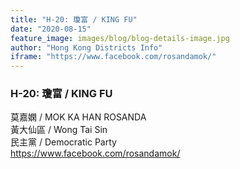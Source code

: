 ```yaml
---
title: "H-20: 瓊富 / KING FU"
date: "2020-08-15"
feature_image: images/blog/blog-details-image.jpg
author: "Hong Kong Districts Info"
iframe: "https://www.facebook.com/rosandamok/"
---
```


### H-20: 瓊富 / KING FU  
莫嘉嫻 / MOK KA HAN ROSANDA  
黃大仙區 / Wong Tai Sin  
民主黨 / Democratic Party  
https://www.facebook.com/rosandamok/
